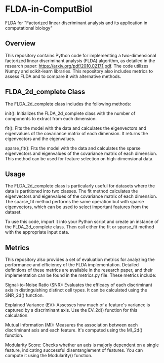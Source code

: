 # FLDA-in-ComputBiol
FLDA for "Factorized linear discriminant analysis and its application in computational biology"

## Overview
This repository contains Python code for implementing a two-dimensional factorized linear discriminant analysis (FLDA) algorithm, as detailed in the research paper: https://arxiv.org/pdf/2010.02171.pdf. The code utilizes Numpy and scikit-learn libraries. This repository also includes metrics to assess FLDA and to compare it with alternative methods.

## FLDA_2d_complete Class
The FLDA_2d_complete class includes the following methods:

init(): Initializes the FLDA_2d_complete class with the number of components to extract from each dimension.

fit(): Fits the model with the data and calculates the eigenvectors and eigenvalues of the covariance matrix of each dimension. It returns the eigenvectors and the eigenvalues.

sparse_fit(): Fits the model with the data and calculates the sparse eigenvectors and eigenvalues of the covariance matrix of each dimension. This method can be used for feature selection on high-dimensional data.

## Usage
The FLDA_2d_complete class is particularly useful for datasets where the data is partitioned into two classes. The fit method calculates the eigenvectors and eigenvalues of the covariance matrix of each dimension. The sparse_fit method performs the same operation but with sparse eigenvectors, which can be used to select important features from the dataset.

To use this code, import it into your Python script and create an instance of the FLDA_2d_complete class. Then call either the fit or sparse_fit method with the appropriate input data.

## Metrics
This repository also provides a set of evaluation metrics for analyzing the performance and efficiency of the FLDA implementation. Detailed definitions of these metrics are available in the research paper, and their implementation can be found in the metrics.py file. These metrics include:

Signal-to-Noise Ratio (SNR): Evaluates the efficacy of each discriminant axis in distinguishing distinct cell types. It can be calculated using the SNR_2d() function.

Explained Variance (EV): Assesses how much of a feature's variance is captured by a discriminant axis. Use the EV_2d() function for this calculation.

Mutual Information (MI): Measures the association between each discriminant axis and each feature. It's computed using the MI_2d() function.

Modularity Score: Checks whether an axis is majorly dependent on a single feature, indicating successful disentanglement of features. You can compute it using the Modularity() function.